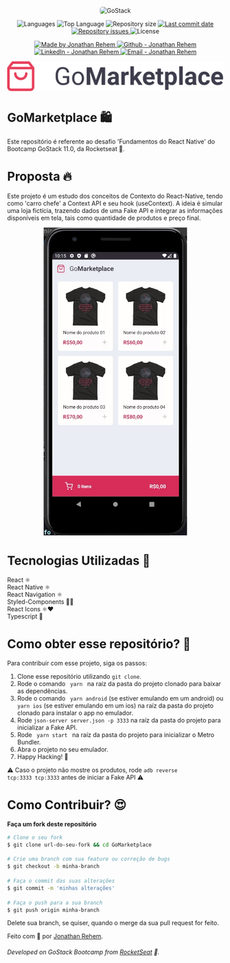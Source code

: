 <p align="center">
    <img alt="GoStack" src="https://storage.googleapis.com/golden-wind/bootcamp-gostack/header-desafios-new.png" style="border-radius:5px;"/>
</p>

<p align="center">
  <img alt="Languages" src="https://img.shields.io/github/languages/count/90sRehem/GoMarketPlace">
  <img alt="Top Language" src="https://img.shields.io/github/languages/top/90sRehem/GoMarketPlace">
  <img alt="Repository size" src="https://img.shields.io/github/repo-size/90sRehem/GoMarketPlace">
  <a href="https://github.com/90sRehem/GoMarketPlace/commits/master">
    <img alt="Last commit date" src="https://img.shields.io/github/last-commit/90sRehem/GoMarketPlace">
  </a>
   <a href="https://github.com/90sRehem/GoMarketPlace/issues">
    <img alt="Repository issues" src="https://img.shields.io/github/issues/90sRehem/GoMarketPlace">
  </a>
  <img alt="License" src="https://img.shields.io/github/license/90sRehem/GoMarketPlace">
</p>

<p align="center">

  <a href="https://www.linkedin.com/in/jonathan-rehem-7101171a5/" target="_blank">
    <img alt="Made by Jonathan Rehem" src="https://img.shields.io/badge/made%20by-Jonathan_Rehem-informational">
  </a>
  <a href="https://github.com/90sRehem" target="_blank" >
    <img alt="Github - Jonathan Rehem" src="https://img.shields.io/badge/Github--%23F8952D?style=social&logo=github">
  </a>
  <a href="https://www.linkedin.com/in/jonathan-rehem-7101171a5/" target="_blank" >
    <img alt="LinkedIn - Jonathan Rehem" src="https://img.shields.io/badge/Linkedin--%23F8952D?style=social&logo=linkedin">
  </a>
  <a href="mailto:jonathan.de.oliveira@live.com" target="_blank" >
    <img alt="Email - Jonathan Rehem" src="https://img.shields.io/badge/Email--%23F8952D?style=social&logo=gmail">
  </a>

</p>

<p align="center">
  <img src="./src/assets/logo@3x.png" />
</p>

# GoMarketplace 🛍️
Este repositório é referente ao desafio 'Fundamentos do React Native' do Bootcamp GoStack 11.0, da Rocketseat 🚀.

# Proposta 🔥
Este projeto é um estudo dos conceitos de Contexto do React-Native, tendo como 'carro chefe' a Context API e seu hook (useContext).
A ideia é simular uma loja fictícia, trazendo dados de uma Fake API e integrar as informações disponíveis em tela, tais como quantidade de produtos e preço final.


<p align="center">
  <img src="src/assets/GoMarketPlace.gif" />
</p>

# Tecnologias Utilizadas 🚀
React ⚛️ <br />
React Native ⚛️ <br />
React Navigation ⚛️ <br />
Styled-Components 💅🏻 <br />
React Icons ⚛️❤️ <br />
Typescript 🦕

# Como obter esse repositório? 🤔
Para contribuir com esse projeto, siga os passos:
1. Clone esse repositório utilizando <code>git clone</code>.
2. Rode o comando <code> yarn </code> na raíz da pasta do projeto clonado para baixar as dependências.
3. Rode o comando <code> yarn android</code> (se estiver emulando em um android) ou <code>yarn ios</code> (se estiver emulando em um ios) na raíz da pasta do projeto clonado para instalar o app no emulador.
4. Rode <code>json-server server.json -p 3333</code> na raíz da pasta do projeto para inicializar a Fake API.
5. Rode <code> yarn start </code> na raíz da pasta do projeto para inicializar o Metro Bundler.
6. Abra o projeto no seu emulador.
7. Happy Hacking! 🚀

⚠️ Caso o projeto não mostre os produtos, rode <code>adb reverse tcp:3333 tcp:3333</code> antes de iniciar a Fake API ⚠️

# Como Contribuir? 😍
**Faça um fork deste repositório**

```bash
# Clone o seu fork
$ git clone url-do-seu-fork && cd GoMarketplace

# Crie uma branch com sua feature ou correção de bugs
$ git checkout -b minha-branch

# Faça o commit das suas alterações
$ git commit -m 'minhas alterações'

# Faça o push para a sua branch
$ git push origin minha-branch
```

Delete sua branch, se quiser, quando o merge da sua pull request for feito. <br />

Feito com 💜 por <a href="https://www.linkedin.com/in/jonathan-rehem-7101171a5/" target="blank">Jonathan Rehem</a>.
###### Developed on GoStack Bootcamp from [RocketSeat](https://rocketseat.com.br) :rocket:.
